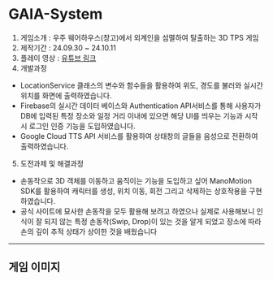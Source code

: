 # GAIA-System

1. 게임소개 : 우주 웨어하우스(창고)에서 외계인을 섬멸하여 탈출하는 3D TPS 게임
2. 제작기간 : 24.09.30 ~ 24.10.11
3. 플레이 영상 : [유튜브 링크](https://youtu.be/wEdPmabE-dA)
4. 개발과정
  - LocationService 클래스의 변수와 함수들을 활용하여 위도, 경도를 불러와 실시간 위치를 화면에 출력하였습니다.
  - Firebase의 실시간 데이터 베이스와 Authentication API서비스를 통해 사용자가 DB에 입력된 특정 장소와 일정 거리 이내에 있으면 해당 UI를 띄우는 기능과 시작 시 로그인 인증 기능을 도입하였습니다. 
  - Google Cloud TTS API 서비스를 활용하여 상태창의 글들을 음성으로 전환하여 출력하였습니다.
5. 도전과제 및 해결과정
  - 손동작으로 3D 객체를 이동하고 움직이는 기능을 도입하고 싶어 ManoMotion SDK를 활용하여 캐릭터를 생성, 위치 이동, 회전 그리고 삭제하는 상호작용을 구현하였습니다. 
  - 공식 사이트에 묘사한 손동작을 모두 활용해 보려고 하였으나 실제로 사용해보니 인식이 잘 되지 않는 특정 손동작(Swip, Drop)이 있는 것을 알게 되었고 장소에 따라 손의 깊이 추적 상태가 상이한 것을 배웠습니다
---
## 게임 이미지


